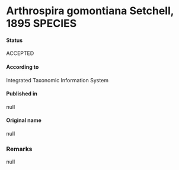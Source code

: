 # Arthrospira gomontiana Setchell, 1895 SPECIES

#### Status
ACCEPTED

#### According to
Integrated Taxonomic Information System

#### Published in
null

#### Original name
null

### Remarks
null